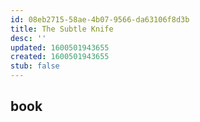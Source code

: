 ```yaml
---
id: 08eb2715-58ae-4b07-9566-da63106f8d3b
title: The Subtle Knife
desc: ''
updated: 1600501943655
created: 1600501943655
stub: false
---
```


## book

